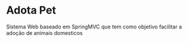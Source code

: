 # Adota Pet
Sistema Web baseado em SpringMVC que tem como objetivo facilitar a adoção de animais domesticos  